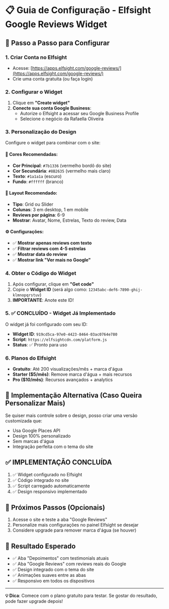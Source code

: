 # 📋 Guia de Configuração - Elfsight Google Reviews Widget

## 🚀 Passo a Passo para Configurar

### 1. **Criar Conta no Elfsight**
- Acesse: [https://apps.elfsight.com/google-reviews/](https://apps.elfsight.com/google-reviews/)
- Crie uma conta gratuita (ou faça login)

### 2. **Configurar o Widget**
1. Clique em **"Create widget"**
2. **Conecte sua conta Google Business**:
   - Autorize o Elfsight a acessar seu Google Business Profile
   - Selecione o negócio da Rafaella Oliveira

### 3. **Personalização do Design**
Configure o widget para combinar com o site:

#### **🎨 Cores Recomendadas:**
- **Cor Principal**: `#7b1336` (vermelho bordô do site)
- **Cor Secundária**: `#8B2635` (vermelho mais claro)
- **Texto**: `#1a1a1a` (escuro)
- **Fundo**: `#ffffff` (branco)

#### **📐 Layout Recomendado:**
- **Tipo**: Grid ou Slider
- **Colunas**: 3 em desktop, 1 em mobile  
- **Reviews por página**: 6-9
- **Mostrar**: Avatar, Nome, Estrelas, Texto do review, Data

#### **⚙️ Configurações:**
- ✅ **Mostrar apenas reviews com texto**
- ✅ **Filtrar reviews com 4-5 estrelas**
- ✅ **Mostrar data do review**
- ✅ **Mostrar link "Ver mais no Google"**

### 4. **Obter o Código do Widget**
1. Após configurar, clique em **"Get code"**
2. Copie o **Widget ID** (será algo como: `12345abc-def6-7890-ghij-klmnopqrstuv`)
3. **IMPORTANTE**: Anote este ID!

### 5. **✅ CONCLUÍDO - Widget Já Implementado**
O widget já foi configurado com seu ID:
- **Widget ID**: `919cd5ca-97e0-4423-8464-03ac0764e780`
- **Script**: `https://elfsightcdn.com/platform.js`
- **Status**: ✅ Pronto para uso

### 6. **Planos do Elfsight**
- **Gratuito**: Até 200 visualizações/mês + marca d'água
- **Starter ($5/mês)**: Remove marca d'água + mais recursos
- **Pro ($10/mês)**: Recursos avançados + analytics

## 🔧 **Implementação Alternativa (Caso Queira Personalizar Mais)**

Se quiser mais controle sobre o design, posso criar uma versão customizada que:
- Usa Google Places API
- Design 100% personalizado
- Sem marcas d'água
- Integração perfeita com o tema do site

## ✅ **IMPLEMENTAÇÃO CONCLUÍDA**
1. ✅ Widget configurado no Elfsight
2. ✅ Código integrado no site
3. ✅ Script carregado automaticamente
4. ✅ Design responsivo implementado

## 📝 **Próximos Passos (Opcionais)**
1. Acesse o site e teste a aba "Google Reviews"
2. Personalize mais configurações no painel Elfsight se desejar
3. Considere upgrade para remover marca d'água (se houver)

## 🎯 **Resultado Esperado**
- ✅ Aba "Depoimentos" com testimonials atuais
- ✅ Aba "Google Reviews" com reviews reais do Google
- ✅ Design integrado com o tema do site
- ✅ Animações suaves entre as abas
- ✅ Responsivo em todos os dispositivos

---

**💡 Dica**: Comece com o plano gratuito para testar. Se gostar do resultado, pode fazer upgrade depois!